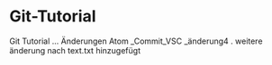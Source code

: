 # Git-Tutorial
Git Tutorial
...
Änderungen Atom
_Commit_VSC
_änderung4
.
weitere änderung nach text.txt hinzugefügt